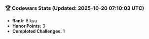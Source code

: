 ### 🏆 Codewars Stats (Updated: 2025-10-20 07:10:03 UTC)

- **Rank:** 8 kyu
- **Honor Points:** 3
- **Completed Challenges:** 1

